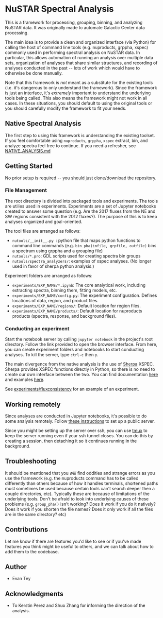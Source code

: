 # NuSTAR Spectral Analysis
This is a framework for processing, grouping, binning, and analyzing NuSTAR data. It was originally made to automate Galactic Center data processing.

The main idea is to provide a clean and organized interface (via Python) for calling the host of command line tools (e.g. nuproducts, grppha, xspec) commonly used in performing spectral analysis on NuSTAR data. In particular, this allows automation of running an analysis over multiple data sets, organization of analyses that share similar structures, and recording of analyses conducted in the past -- lots of work which would have to otherwise be done manually. 

Note that this framework is _not_ meant as a substitute for the existing tools (i.e. it's dangerous to only understand the framework). Since the framework is just an interface, it's  _extremely_ important to understand the underlying tools being called. This also means the framework might not work in all cases. In these situations, you should default to using the original tools or you should carefully modify the framework to fit your needs.

## Native Spectral Analysis
The first step to using this framework is understanding the existing toolset. If you feel comfortable using `nuproducts`, `grppha`, `xspec` extract, bin, and analyze spectra feel free to continue. If you need a refresher, see [NATIVE_ANALYSIS.md](NATIVE_ANALYSIS.md)

## Getting Started

No prior setup is required -- you should just clone/download the repository.

### File Management
The root directory is divided into packaged tools and experiments. The tools are utilies used in experiments. Experiments are a set of Jupyter notebooks created to answer some question (e.g. Are the 2017 fluxes from the NE and SW regions consistent with the 2012 fluxes?). The purpose of this is to keep analyses organized and goal-oriented.

The tool files are arranged as follows:
* `nutools/__init__.py `: python file that maps python functions to command line commands (e.g. `bin_pha(infile, grpfile, outfile)` bins a spectrum using grppha and a grouping file)
* `nutools/*.pro`: GDL scripts used for creating spectra bin groups
* `nutools/spectra_analyzers/`: examples of xspec analyses. (No longer used in favor of sherpa python analysis.)

Experiment folders are arranged as follows:
* `experiments/EXP_NAME/*.ipynb`: The core analytical work, including extracting spectra, binning them, fitting models, etc.
* `experiments/EXP_NAME/config.py`: The experiment configuration. Defines locations of data, region, and product files.
* `experiments/EXP_NAME/regions/`: Default location for region files. 
* `experiments/EXP_NAME/products/`: Default location for nuproducts products (spectra, response, and background files).

### Conducting an experiment
Start the notebook server by calling `jupyter notebook` in the project's root directory. Follow the link provided to open the browser interface. From here, you can create experiment folders and notebooks to start conducting analyses. To kill the server, type `ctrl-c` then `y`. 

The main divergence from the native analysis is the use of [Sherpa](https://github.com/sherpa/sherpa) XSPEC. Sherpa provides XSPEC functions directly in Python, so there is no need to create our own interface between the two. You can find documentation [here](http://cxc.cfa.harvard.edu/sherpa/ahelp/index_context.html) and examples [here](https://github.com/sherpa/sherpa/wiki). 

See [experiments/fluxconsistency](experiments/fluxconsistency/) for an example of an experiment.

## Working remotely
Since analyses are conducted in Jupyter notebooks, it's possible to do some analysis remotely. Follow [these instructions](http://jupyter-notebook.readthedocs.io/en/latest/public_server.html) to set up a public server.

Since you might be setting up the server over ssh, you can use [tmux](https://github.com/tmux/tmux/wiki) to keep the server running even if your ssh tunnel closes. You can do this by creating a session, then detaching it so it continues running in the background.

## Troubleshooting
It should be mentioned that you _will_ find oddities and strange errors as you use the framework (e.g. the nuproducts command has to be called differently than others because of how it handles terminals, shortened paths must sometimes be used because certain tools can't search deeper then a couple directories, etc). Typically these are because of limitations of the underlying tools. Don't be afraid to look into underlying causes of these problems (e.g. `group_pha()` isn't working? Does it work if you do it natively? Does it work if you shorten the file names? Does it only work if all the files are in the same directory? etc)

## Contributions
Let me know if there are features you'd like to see or if you've made features you think might be useful to others, and we can talk about how to add them to the codebase.

## Author

* Evan Tey

## Acknowledgments

* To Kerstin Perez and Shuo Zhang for informing the direction of the analysis.

